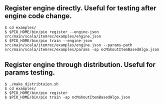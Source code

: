 
## Register engine directly. Useful for testing after engine code change.
```
$ cd examples/
$ $PIO_HOME/bin/pio register --engine-json src/main/scala/itemrec/examples/engine.json
$ $PIO_HOME/bin/pio train --engine-json src/main/scala/itemrec/examples/engine.json --params-path src/main/scala/itemrec/examples/params -ap ncMahoutItemBasedAlgo.json
```

## Register engine through distribution. Useful for params testing.
```
$ ./make_distribtuion.sh
$ cd examples/
$ $PIO_HOME/bin/pio register
$ $PIO_HOME/bin/pio train -ap ncMahoutItemBasedAlgo.json
```
